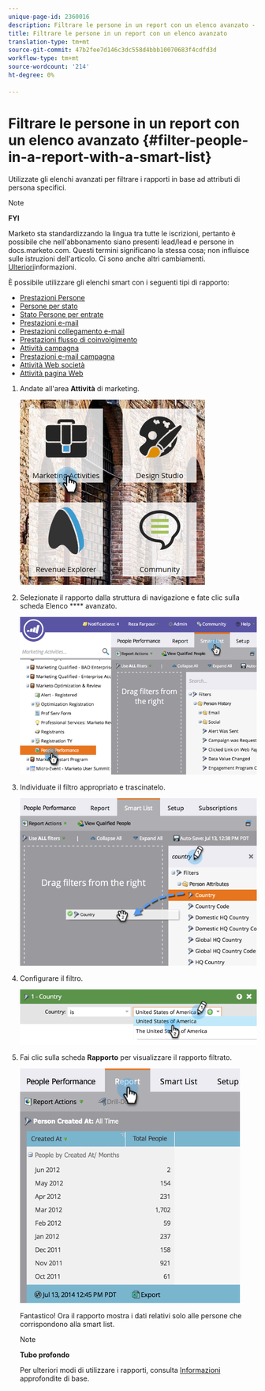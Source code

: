 ```yaml
---
unique-page-id: 2360016
description: Filtrare le persone in un report con un elenco avanzato - Documenti Marketo - Documentazione del prodotto
title: Filtrare le persone in un report con un elenco avanzato
translation-type: tm+mt
source-git-commit: 47b2fee7d146c3dc558d4bbb10070683f4cdfd3d
workflow-type: tm+mt
source-wordcount: '214'
ht-degree: 0%

---
```



# Filtrare le persone in un report con un elenco avanzato {#filter-people-in-a-report-with-a-smart-list}

Utilizzate gli elenchi avanzati per filtrare i rapporti in base ad attributi di persona specifici.

>[!NOTE]
>
>**FYI**
>
>Marketo sta standardizzando la lingua tra tutte le iscrizioni, pertanto è possibile che nell&#39;abbonamento siano presenti lead/lead e persone in docs.marketo.com. Questi termini significano la stessa cosa; non influisce sulle istruzioni dell&#39;articolo. Ci sono anche altri cambiamenti. [Ulteriori](http://docs.marketo.com/display/DOCS/Updates+to+Marketo+Terminology)informazioni.

È possibile utilizzare gli elenchi smart con i seguenti tipi di rapporto:

* [Prestazioni Persone](../../../../product-docs/reporting/basic-reporting/report-types/people-performance-report.md)
* [Persone per stato](../../../../product-docs/reporting/basic-reporting/report-types/people-by-status-report.md)
* [Stato Persone per entrate](http://docs.marketo.com/display/DOCS/People+by+Revenue+Stage+Report)
* [Prestazioni e-mail](../../../../product-docs/email-marketing/email-programs/email-program-data/email-performance-report.md)
* [Prestazioni collegamento e-mail](../../../../product-docs/email-marketing/email-programs/email-program-data/email-link-performance-report.md)
* [Prestazioni flusso di coinvolgimento](../../../../product-docs/email-marketing/drip-nurturing/reports-and-notifications/engagement-stream-performance-report.md)
* [Attività campagna](../../../../product-docs/reporting/basic-reporting/report-types/campaign-activity-report.md)
* [Prestazioni e-mail campagna](../../../../product-docs/reporting/basic-reporting/report-types/campaign-email-performance-report.md)
* [Attività Web società](../../../../product-docs/reporting/basic-reporting/report-types/company-web-activity-report.md)
* [Attività pagina Web](../../../../product-docs/reporting/basic-reporting/report-types/web-page-activity-report.md)

1. Andate all&#39;area **Attività** di marketing.

   ![](assets/image2017-3-27-11-3a31-3a2.png)

1. Selezionate il rapporto dalla struttura di navigazione e fate clic sulla scheda Elenco **** avanzato.

   ![](assets/image2017-3-27-14-3a12-3a53.png)

1. Individuate il filtro appropriato e trascinatelo.

   ![](assets/image2017-3-27-14-3a13-3a46.png)

1. Configurare il filtro.

   ![](assets/image2014-9-16-12-3a35-3a50.png)

1. Fai clic sulla scheda **Rapporto** per visualizzare il rapporto filtrato.

   ![](assets/image2017-3-27-14-3a14-3a16.png)

   Fantastico! Ora il rapporto mostra i dati relativi solo alle persone che corrispondono alla smart list.

   >[!NOTE]
   >
   >**Tubo profondo**
   >
   >
   >Per ulteriori modi di utilizzare i rapporti, consulta [Informazioni](http://docs.marketo.com/display/docs/basic+reporting) approfondite di base.


